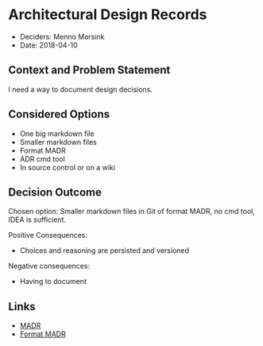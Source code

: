 # Architectural Design Records

* Deciders: Menno Morsink
* Date: 2018-04-10

## Context and Problem Statement

I need a way to document design decisions.

## Considered Options

* One big markdown file
* Smaller markdown files
* Format MADR
* ADR cmd tool
* In source control or on a wiki

## Decision Outcome

Chosen option: Smaller markdown files in Git of format MADR, no cmd tool, IDEA is sufficient.

Positive Consequences:
* Choices and reasoning are persisted and versioned

Negative consequences: 
* Having to document

## Links

* [MADR](https://adr.github.io/madr/)
* [Format MADR](https://github.com/joelparkerhenderson/architecture_decision_record/blob/master/adr_template_madr.md)

